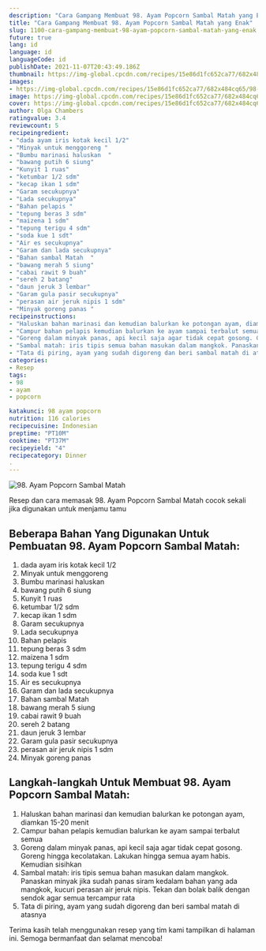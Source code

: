 ```yaml
---
description: "Cara Gampang Membuat 98. Ayam Popcorn Sambal Matah yang Enak"
title: "Cara Gampang Membuat 98. Ayam Popcorn Sambal Matah yang Enak"
slug: 1100-cara-gampang-membuat-98-ayam-popcorn-sambal-matah-yang-enak
future: true
lang: id
language: id
languageCode: id
publishDate: 2021-11-07T20:43:49.186Z 
thumbnail: https://img-global.cpcdn.com/recipes/15e86d1fc652ca77/682x484cq65/98-ayam-popcorn-sambal-matah-foto-resep-utama.png
images:
- https://img-global.cpcdn.com/recipes/15e86d1fc652ca77/682x484cq65/98-ayam-popcorn-sambal-matah-foto-resep-utama.png
image: https://img-global.cpcdn.com/recipes/15e86d1fc652ca77/682x484cq65/98-ayam-popcorn-sambal-matah-foto-resep-utama.png
cover: https://img-global.cpcdn.com/recipes/15e86d1fc652ca77/682x484cq65/98-ayam-popcorn-sambal-matah-foto-resep-utama.png
author: Olga Chambers
ratingvalue: 3.4
reviewcount: 5
recipeingredient:
- "dada ayam iris kotak kecil 1/2"
- "Minyak untuk menggoreng "
- "Bumbu marinasi haluskan  "
- "bawang putih 6 siung"
- "Kunyit 1 ruas"
- "ketumbar 1/2 sdm"
- "kecap ikan 1 sdm"
- "Garam secukupnya"
- "Lada secukupnya"
- "Bahan pelapis "
- "tepung beras 3 sdm"
- "maizena 1 sdm"
- "tepung terigu 4 sdm"
- "soda kue 1 sdt"
- "Air es secukupnya"
- "Garam dan lada secukupnya"
- "Bahan sambal Matah  "
- "bawang merah 5 siung"
- "cabai rawit 9 buah"
- "sereh 2 batang"
- "daun jeruk 3 lembar"
- "Garam gula pasir secukupnya"
- "perasan air jeruk nipis 1 sdm"
- "Minyak goreng panas "
recipeinstructions:
- "Haluskan bahan marinasi dan kemudian balurkan ke potongan ayam, diamkan 15-20 menit"
- "Campur bahan pelapis kemudian balurkan ke ayam sampai terbalut semua"
- "Goreng dalam minyak panas, api kecil saja agar tidak cepat gosong. Goreng hingga kecolatakan. Lakukan hingga semua ayam habis. Kemudian sisihkan"
- "Sambal matah: iris tipis semua bahan masukan dalam mangkok. Panaskan minyak jika sudah panas siram kedalam bahan yang ada mangkok, kucuri perasan air jeruk nipis. Tekan dan bolak balik dengan sendok agar semua tercampur rata"
- "Tata di piring, ayam yang sudah digoreng dan beri sambal matah di atasnya"
categories:
- Resep
tags:
- 98
- ayam
- popcorn

katakunci: 98 ayam popcorn 
nutrition: 116 calories
recipecuisine: Indonesian
preptime: "PT10M"
cooktime: "PT37M"
recipeyield: "4"
recipecategory: Dinner
. 
---
```



![98. Ayam Popcorn Sambal Matah](https://img-global.cpcdn.com/recipes/15e86d1fc652ca77/682x484cq65/98-ayam-popcorn-sambal-matah-foto-resep-utama.png)

Resep dan cara memasak  98. Ayam Popcorn Sambal Matah cocok sekali jika digunakan untuk menjamu tamu

<!--inarticleads1-->

## Beberapa Bahan Yang Digunakan Untuk Pembuatan 98. Ayam Popcorn Sambal Matah:

1. dada ayam iris kotak kecil 1/2
1. Minyak untuk menggoreng 
1. Bumbu marinasi haluskan  
1. bawang putih 6 siung
1. Kunyit 1 ruas
1. ketumbar 1/2 sdm
1. kecap ikan 1 sdm
1. Garam secukupnya
1. Lada secukupnya
1. Bahan pelapis 
1. tepung beras 3 sdm
1. maizena 1 sdm
1. tepung terigu 4 sdm
1. soda kue 1 sdt
1. Air es secukupnya
1. Garam dan lada secukupnya
1. Bahan sambal Matah  
1. bawang merah 5 siung
1. cabai rawit 9 buah
1. sereh 2 batang
1. daun jeruk 3 lembar
1. Garam gula pasir secukupnya
1. perasan air jeruk nipis 1 sdm
1. Minyak goreng panas 



<!--inarticleads2-->

## Langkah-langkah Untuk Membuat 98. Ayam Popcorn Sambal Matah:

1. Haluskan bahan marinasi dan kemudian balurkan ke potongan ayam, diamkan 15-20 menit
1. Campur bahan pelapis kemudian balurkan ke ayam sampai terbalut semua
1. Goreng dalam minyak panas, api kecil saja agar tidak cepat gosong. Goreng hingga kecolatakan. Lakukan hingga semua ayam habis. Kemudian sisihkan
1. Sambal matah: iris tipis semua bahan masukan dalam mangkok. Panaskan minyak jika sudah panas siram kedalam bahan yang ada mangkok, kucuri perasan air jeruk nipis. Tekan dan bolak balik dengan sendok agar semua tercampur rata
1. Tata di piring, ayam yang sudah digoreng dan beri sambal matah di atasnya




Terima kasih telah menggunakan resep yang tim kami tampilkan di halaman ini. Semoga bermanfaat dan selamat mencoba!
